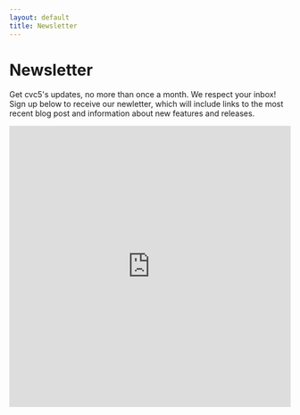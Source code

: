 ```yaml
---
layout: default
title: Newsletter
---
```


# Newsletter

Get cvc5's updates, no more than once a month. We respect your inbox! Sign up below to receive our newletter, which will include links to the most recent blog post and information about new features and releases.

<meta name="viewport" content="width=device-width, initial-scale=1.0">


<style>
  .responsive-iframe {
    overflow: hidden;
    padding-top: 100%;
    position: relative;
    height: 0;
  }

  .responsive-iframe iframe {
    border: 0;
    height: 100%;
    left: 0;
    position: absolute;
    top: 0;
    width: 100%;
  }
</style>

<div class="responsive-iframe">
  <iframe src="https://docs.google.com/forms/d/e/1FAIpQLSePwHdra_XvP21gwrI3Frtbt-NCpKjol4Lcwu3RSwteE76how/viewform?embedded=true" frameborder="0" marginheight="0" marginwidth="0">Loading…</iframe>
</div>
